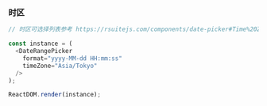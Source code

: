 ### 时区

<!--start-code-->

```js
// 时区可选择列表参考 https://rsuitejs.com/components/date-picker#Time%20Zone%20List

const instance = (
  <DateRangePicker
    format="yyyy-MM-dd HH:mm:ss"
    timeZone="Asia/Tokyo"
  />
);

ReactDOM.render(instance);
```

<!--end-code-->
